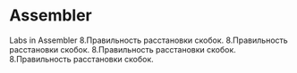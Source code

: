 # Assembler
 Labs in Assembler
 8.Правильность расстановки скобок.
 8.Правильность расстановки скобок.
  8.Правильность расстановки скобок.
   8.Правильность расстановки скобок.
   
